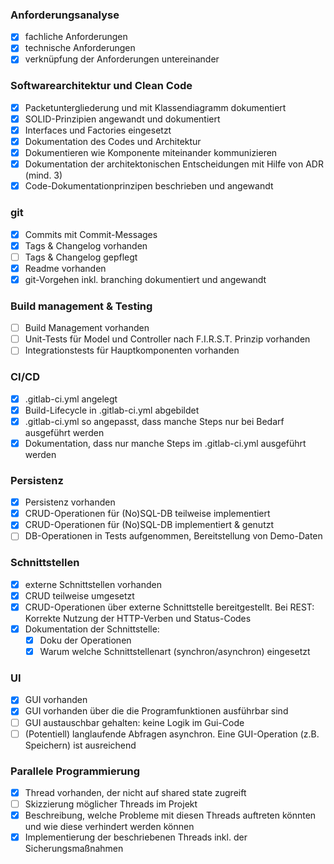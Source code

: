 ### Anforderungsanalyse
- [x] fachliche Anforderungen
- [x] technische Anforderungen
- [x] verknüpfung der Anforderungen untereinander

### Softwarearchitektur und Clean Code
- [x] Packetuntergliederung und mit Klassendiagramm dokumentiert
- [x] SOLID-Prinzipien angewandt und dokumentiert
- [x] Interfaces und Factories eingesetzt
- [x] Dokumentation des Codes und Architektur
- [x] Dokumentieren wie Komponente miteinander kommunizieren
- [x] Dokumentation der architektonischen Entscheidungen mit Hilfe von ADR (mind. 3)
- [x] Code-Dokumentationprinzipen beschrieben und angewandt

### git
- [x] Commits mit Commit-Messages
- [x] Tags & Changelog vorhanden
- [ ] Tags & Changelog gepflegt
- [x] Readme vorhanden
- [x] git-Vorgehen inkl. branching dokumentiert und angewandt

### Build management & Testing
- [ ] Build Management vorhanden
- [ ] Unit-Tests für Model und Controller nach F.I.R.S.T. Prinzip vorhanden
- [ ] Integrationstests für Hauptkomponenten vorhanden

### CI/CD
- [x] .gitlab-ci.yml angelegt
- [x] Build-Lifecycle in .gitlab-ci.yml abgebildet
- [x] .gitlab-ci.yml so angepasst, dass manche Steps nur bei Bedarf ausgeführt werden
- [x] Dokumentation, dass nur manche Steps im .gitlab-ci.yml ausgeführt werden

### Persistenz
- [x] Persistenz vorhanden
- [x] CRUD-Operationen für (No)SQL-DB teilweise implementiert
- [x] CRUD-Operationen für (No)SQL-DB implementiert & genutzt 
- [ ] DB-Operationen in Tests aufgenommen, Bereitstellung von Demo-Daten

### Schnittstellen
- [x] externe Schnittstellen vorhanden
- [x] CRUD teilweise umgesetzt
- [x] CRUD-Operationen über externe Schnittstelle bereitgestellt. Bei REST: Korrekte Nutzung der HTTP-Verben und Status-Codes
- [x] Dokumentation der Schnittstelle: 
  - [x] Doku der Operationen
  - [x] Warum welche Schnittstellenart (synchron/asynchron) eingesetzt

### UI
- [x] GUI vorhanden
- [x] GUI vorhanden über die die Programfunktionen ausführbar sind
- [ ] GUI austauschbar gehalten: keine Logik im Gui-Code
- [ ] (Potentiell) langlaufende Abfragen asynchron. Eine GUI-Operation (z.B. Speichern) ist ausreichend

### Parallele Programmierung
- [x] Thread vorhanden, der nicht auf shared state zugreift
- [ ] Skizzierung möglicher Threads im Projekt
- [x] Beschreibung, welche Probleme mit diesen Threads auftreten könnten und wie diese verhindert werden können
- [x] Implementierung der beschriebenen Threads inkl. der Sicherungsmaßnahmen